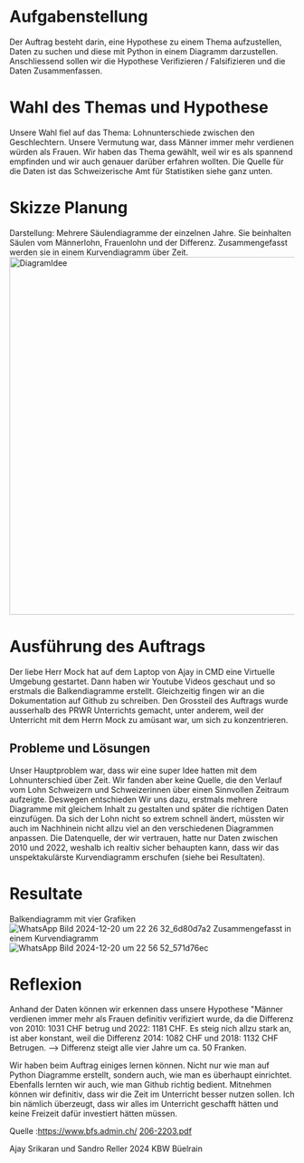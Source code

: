 

# Aufgabenstellung
Der Auftrag besteht darin, eine Hypothese zu einem Thema aufzustellen, Daten zu suchen und diese mit Python in einem Diagramm darzustellen. 
Anschliessend sollen wir  die Hypothese Verifizieren / Falsifizieren und die Daten Zusammenfassen.

# Wahl des Themas und Hypothese
Unsere Wahl fiel auf das Thema: Lohnunterschiede zwischen den Geschlechtern. Unsere Vermutung war, dass Männer immer mehr verdienen würden als Frauen.
Wir haben das Thema gewählt, weil wir es als spannend empfinden und wir auch genauer darüber erfahren wollten.
Die Quelle  für die Daten ist das Schweizerische Amt für Statistiken siehe ganz unten.

# Skizze Planung
Darstellung: Mehrere Säulendiagramme der einzelnen Jahre. Sie beinhalten Säulen vom Männerlohn, Frauenlohn und der Differenz. Zusammengefasst werden sie in einem Kurvendiagramm über Zeit.
<img width="631" alt="DiagramIdee" src="https://github.com/user-attachments/assets/327a9f41-6b03-4bae-aa81-762690e004d2">




# Ausführung des Auftrags
Der liebe Herr Mock hat auf dem Laptop von Ajay in CMD eine Virtuelle Umgebung gestartet. Dann haben wir Youtube Videos geschaut und so erstmals die Balkendiagramme erstellt. Gleichzeitig fingen wir an die Dokumentation auf Github zu schreiben. Den Grossteil des Auftrags wurde ausserhalb des PRWR Unterrichts gemacht, unter anderem, weil der Unterricht mit dem Herrn Mock zu amüsant war, um sich zu konzentrieren.

## Probleme und Lösungen
Unser Hauptproblem war, dass wir eine super Idee hatten mit dem Lohnunterschied über Zeit. Wir fanden aber keine Quelle, die den Verlauf vom Lohn Schweizern und Schweizerinnen über einen Sinnvollen Zeitraum aufzeigte. Deswegen entschieden Wir uns dazu, erstmals mehrere Diagramme mit gleichem Inhalt zu gestalten und später die richtigen Daten einzufügen. Da sich der Lohn nicht so extrem schnell ändert, müssten wir auch im Nachhinein nicht allzu viel an den verschiedenen Diagrammen anpassen. Die Datenquelle, der wir vertrauen, hatte nur Daten zwischen 2010 und 2022, weshalb ich realtiv sicher behaupten kann, dass wir das unspektakulärste Kurvendiagramm erschufen (siehe bei Resultaten).


# Resultate
Balkendiagramm mit vier Grafiken
![WhatsApp Bild 2024-12-20 um 22 26 32_6d80d7a2](https://github.com/user-attachments/assets/32be3105-17d6-4ed0-b938-8d489e469389)
Zusammengefasst in einem Kurvendiagramm
![WhatsApp Bild 2024-12-20 um 22 56 52_571d76ec](https://github.com/user-attachments/assets/51204641-9b09-4acc-9412-7b552326a1d8)



# Reflexion
Anhand der Daten können wir erkennen dass unsere Hypothese "Männer verdienen immer mehr als Frauen definitiv verifiziert wurde, da die Differenz von 2010: 1031 CHF betrug und 2022: 1181 CHF. Es steig nich allzu stark an, ist aber konstant, weil die Differenz 2014: 1082 CHF und 2018: 1132 CHF Betrugen.
--> Differenz steigt alle vier Jahre um ca. 50 Franken.

Wir haben beim Auftrag einiges lernen können. Nicht nur wie man auf Python Diagramme erstellt, sondern auch, wie man es überhaupt einrichtet. Ebenfalls lernten wir auch, wie man Github richtig bedient. Mitnehmen können wir definitiv, dass wir die Zeit im Unterricht besser nutzen sollen. Ich bin nämlich überzeugt, dass wir alles im Unterricht geschafft hätten und keine Freizeit dafür investiert hätten müssen.








Quelle :https://www.bfs.admin.ch/
        [206-2203.pdf](https://github.com/user-attachments/files/18215409/206-2203.pdf)


Ajay Srikaran und Sandro Reller 2024 KBW Büelrain
